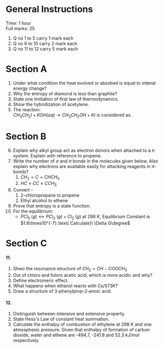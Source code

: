 # General Instructions 

Time: 1 hour  
Full marks: 25

1. Q no 1 to 5 carry 1 mark each
2. Q no 6 to 10 carry 2 mark each
3. Q no 11 to 12 carry 5 mark each

# Section A 

1. Under what condition the heat evolved or absobed is equal to intenal energy change? 
2. Why the entropy of diamond is less than graphite? 
3. State one limitation of first law of thermodynamics. 
4. Show the hybridization of acetylene. 
5. The reaction:  
$CH_3CH_2I+KOH(aq) \rightarrow CH_3CH_2OH+KI$ is considered as. 

# Section B 

6. Explain why alkyl group act as electron donors when attached to a $\pi$ system. Explain with reference to propene. 
7. Write the number of $\sigma$ and $\pi$ bonds in the molecules given below. Also explain why electrons are available easily for attacking reagents in $\pi$-bonds? 
    1. $CH_2=C=CHCH_3$  
    2. $HC\equiv CC\equiv CCH_3$
8. Convert - 
    1. 2-chloropropane to propene 
    2. Ethyl alcohol to ethene 
9. Prove that entropy is a state function. 
10. For the equilibrium: 
    - $PCl_5\ (g)\leftrightarrow PCl_3\ (g) + Cl_2\ (g)$ at $298\ K$, Equilibrium Constant is $1.8\times10^{-7}.\text{ Calculate}\ \Delta G\degree$

# Section C 

#### 11. 

1. Shwo the resonance structure of $CH_2=CH-COOCH_3$  
2. Out of chloro and fuloro acetic acid, which is more acidic and why? 
3. Define electromeric effect. 
4. What happens when ethanol reacts with Cu/573K? 
5. Draw a structure of 3-phenylprop-2-enoic acid. 

#### 12. 

1. Distinguish between intensive and extensive property. 
2. State Hess's Law of constant heat summation. 
3. Calculate the enthalpy of combustion of ethylene at 298 K and one atmosphesic pressure. Given that enthalpy of formation of carbon dioxide, water and ethene are -494.7, -241.8 and 52.3 $kJ/mol$ respectively. 